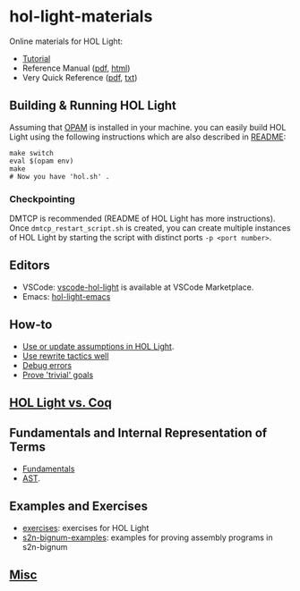# hol-light-materials
Online materials for HOL Light:
- [Tutorial](https://www.cl.cam.ac.uk/~jrh13/hol-light/tutorial.pdf)
- Reference Manual ([pdf](https://www.cl.cam.ac.uk/~jrh13/hol-light/reference.pdf), [html](https://www.cl.cam.ac.uk/~jrh13/hol-light/reference.html))
- Very Quick Reference ([pdf](https://www.cl.cam.ac.uk/~jrh13/hol-light/holchart.pdf), [txt](https://www.cl.cam.ac.uk/~jrh13/hol-light/holchart.txt))

## Building & Running HOL Light

Assuming that [OPAM](https://opam.ocaml.org/doc/Install.html) is installed in your machine.
you can easily build HOL Light using the following instructions which are also described in [README](https://github.com/jrh13/hol-light/blob/master/README):

```
make switch
eval $(opam env)
make
# Now you have 'hol.sh' .
```

### Checkpointing

DMTCP is recommended (README of HOL Light has more instructions).
Once `dmtcp_restart_script.sh` is created, you can create multiple instances of HOL Light by
starting the script with distinct ports `-p <port number>`.

## Editors

- VSCode: [vscode-hol-light](https://github.com/monadius/vscode-hol-light) is available at VSCode Marketplace.
- Emacs: [hol-light-emacs](https://github.com/gilith/hol-light-emacs)

## How-to

- [Use or update assumptions in HOL Light](PlayingWithAssumptions.md).
- [Use rewrite tactics well](RewriteTac.md)
- [Debug errors](Debugging.md)
- [Prove 'trivial' goals](ProvingTrivialGoals.md)

## [HOL Light vs. Coq](HOLLightvsCoq.md)

## Fundamentals and Internal Representation of Terms

- [Fundamentals](Fundamentals.md)
- [AST](AST.md).

## Examples and Exercises

- [exercises](exercises): exercises for HOL Light
- [s2n-bignum-examples](s2n-bignum-examples): examples for proving assembly programs in s2n-bignum


## [Misc](Misc.md)
